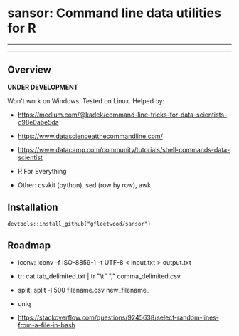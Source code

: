# sansor: Command line data utilities for R
------------------------
------------------------

## Overview

**UNDER DEVELOPMENT**

Won't work on Windows. Tested on Linux. Helped by:

* https://medium.com/@kadek/command-line-tricks-for-data-scientists-c98e0abe5da

* https://www.datascienceatthecommandline.com/

* https://www.datacamp.com/community/tutorials/shell-commands-data-scientist

* R For Everything

* Other: csvkit (python), sed (row by row), awk

## Installation

`devtools::install_github("gfleetwood/sansor")`

## Roadmap

* iconv: iconv -f ISO-8859-1 -t UTF-8 < input.txt > output.txt

* tr: cat tab_delimited.txt | tr "\\t" "," comma_delimited.csv

* split: split -l 500 filename.csv new_filename_

* uniq

* https://stackoverflow.com/questions/9245638/select-random-lines-from-a-file-in-bash
